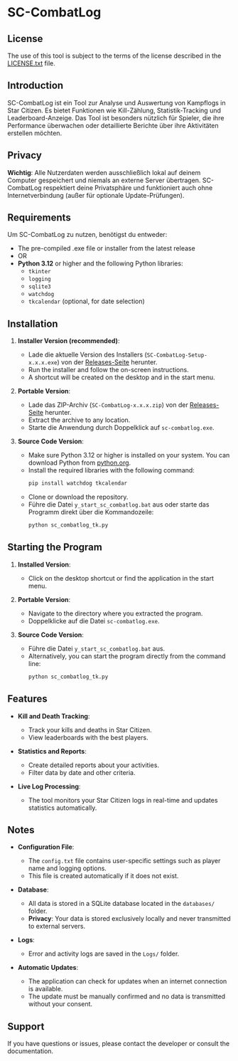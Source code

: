 # SC-CombatLog

## License
The use of this tool is subject to the terms of the license described in the [LICENSE.txt](./LICENSE.txt) file.

## Introduction
SC-CombatLog ist ein Tool zur Analyse und Auswertung von Kampflogs in Star Citizen. Es bietet Funktionen wie Kill-Zählung, Statistik-Tracking und Leaderboard-Anzeige. Das Tool ist besonders nützlich für Spieler, die ihre Performance überwachen oder detaillierte Berichte über ihre Aktivitäten erstellen möchten.

## Privacy
**Wichtig**: Alle Nutzerdaten werden ausschließlich lokal auf deinem Computer gespeichert und niemals an externe Server übertragen. SC-CombatLog respektiert deine Privatsphäre und funktioniert auch ohne Internetverbindung (außer für optionale Update-Prüfungen).

## Requirements
Um SC-CombatLog zu nutzen, benötigst du entweder:
- The pre-compiled .exe file or installer from the latest release
- OR
- **Python 3.12** or higher and the following Python libraries:
  - `tkinter`
  - `logging`
  - `sqlite3`
  - `watchdog`
  - `tkcalendar` (optional, for date selection)

## Installation
1. **Installer Version (recommended)**:
   - Lade die aktuelle Version des Installers (`SC-CombatLog-Setup-x.x.x.exe`) von der [Releases-Seite](https://github.com/YourRepo/SC-CombatLog/releases) herunter.
   - Run the installer and follow the on-screen instructions.
   - A shortcut will be created on the desktop and in the start menu.

2. **Portable Version**:
   - Lade das ZIP-Archiv (`SC-CombatLog-x.x.x.zip`) von der [Releases-Seite](https://github.com/YourRepo/SC-CombatLog/releases) herunter.
   - Extract the archive to any location.
   - Starte die Anwendung durch Doppelklick auf `sc-combatlog.exe`.

3. **Source Code Version**:
   - Make sure Python 3.12 or higher is installed on your system. You can download Python from [python.org](https://www.python.org/).
   - Install the required libraries with the following command:
     ```bash
     pip install watchdog tkcalendar
     ```
   - Clone or download the repository.
   - Führe die Datei `y_start_sc_combatlog.bat` aus oder starte das Programm direkt über die Kommandozeile:
     ```bash
     python sc_combatlog_tk.py
     ```

## Starting the Program
1. **Installed Version**:
   - Click on the desktop shortcut or find the application in the start menu.

2. **Portable Version**:
   - Navigate to the directory where you extracted the program.
   - Doppelklicke auf die Datei `sc-combatlog.exe`.

3. **Source Code Version**:
   - Führe die Datei `y_start_sc_combatlog.bat` aus.
   - Alternatively, you can start the program directly from the command line:
     ```bash
     python sc_combatlog_tk.py
     ```

## Features
- **Kill and Death Tracking**:
  - Track your kills and deaths in Star Citizen.
  - View leaderboards with the best players.

- **Statistics and Reports**:
  - Create detailed reports about your activities.
  - Filter data by date and other criteria.

- **Live Log Processing**:
  - The tool monitors your Star Citizen logs in real-time and updates statistics automatically.

## Notes
- **Configuration File**:
  - The `config.txt` file contains user-specific settings such as player name and logging options.
  - This file is created automatically if it does not exist.

- **Database**:
  - All data is stored in a SQLite database located in the `databases/` folder.
  - **Privacy**: Your data is stored exclusively locally and never transmitted to external servers.

- **Logs**:
  - Error and activity logs are saved in the `Logs/` folder.

- **Automatic Updates**:
  - The application can check for updates when an internet connection is available.
  - The update must be manually confirmed and no data is transmitted without your consent.

## Support
If you have questions or issues, please contact the developer or consult the documentation.